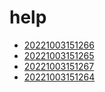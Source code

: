 # help
- [20221003151266](/zet/20221003151266/README.md)
- [20221003151265](/zet/20221003151265/README.md)
- [20221003151267](/zet/20221003151267/README.md)
- [20221003151264](/zet/20221003151264/README.md)

